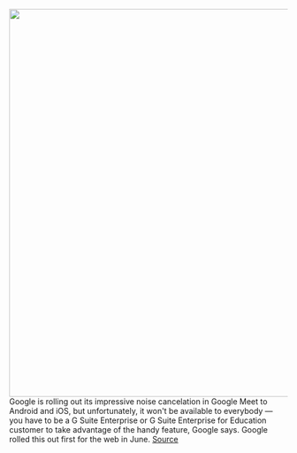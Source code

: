<img src='https://cdn.vox-cdn.com/thumbor/tgm9G-PUT2jG4ZvzCQQDuzxBHsk=/0x0:2040x1360/1200x800/filters:focal(857x517:1183x843)/cdn.vox-cdn.com/uploads/chorus_image/image/67549519/acastro_180427_1777_0001.0.jpg' width='700px' /><br/>
Google is rolling out its impressive noise cancelation in Google Meet to Android and iOS, but unfortunately, it won't be available to everybody — you have to be a G Suite Enterprise or G Suite Enterprise for Education customer to take advantage of the handy feature, Google says. Google rolled this out first for the web in June.
<a href='https://www.theverge.com/2020/9/28/21492648/google-meet-noise-cancelation-ios-android'> Source <a/>
